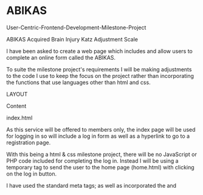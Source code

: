 # ABIKAS
User-Centric-Frontend-Development-Milestone-Project

ABIKAS
Acquired Brain Injury Katz Adjustment Scale

I have been asked to create a web page which includes and allow users to complete an online form called the ABIKAS.  

To suite the milestone project's requirements I will be making adjustments to the code I use to keep the focus on the project rather than incorporating the 
functions that use languages other than html and css.


LAYOUT


Content


index.html

As this service will be offered to members only, the index page will be used for logging in so will include a log in form as well as a hyperlink to go to a 
registration page.

With this being a html & css milestone project, there will be no JavaScript or PHP code included for completing the log in.  Instead I will be using a temporary 
<a> tag to send the user to the home page (home.html) with clicking on the log in button.

<head>

I have used the standard meta tags; as well as incorporated the <link> and <script> tags that I found when looking for a template with creating the log in form from 
https://bootsnipp.com/snippets/z8MPd.  I have also added a <link> to my style.css and the necessary jquery <script> meta tags for each page.

I have also included a cdn for hover.css enabling me to add hover effects to certain elements within the project.

I have not added a font setting as I am happy with the setting of the font as it is using the bootstrap 4 cdn.

<body>

I have used the .container-fluid class from the bootstrap cdn to utilize 100% width of the viewport across all device sizes.  With incorporating this into the 
<body> tag I can be confident that ALL of my page's width will "fit to size".

<header>

I have created a logo using a standard paint programme and used this as the heading for this page.

I have used a <h2> tag for the subheading, and not felt a need to change the font from that which is the standard.

I incorporated both the heading and subheading in one <div> tag element, separating my heading and subheading vertically; and the .text-center class from the 
bootstrap cdn to show these elements in the center of the page.

As you will see I have also used the .card-header class from the bootstrap cdn for the <header> tag as I wanted the background color to match the background colour 
of the log in form's header.

<section>
 
This is the form to log.  Using <div> elements from a template on http:// bootsnipp.com the form is separated into a username and password <input> element; with 
a <button> tag to log in and the option to register using an <a> tag.

I have centred and justified the form using the .justify-content-center the from bootstrap classes.

Inspired form the template from http:// bootsnipp.com; the <div> elements divide the .card-header from the .card-body.; and the .form-group and .form-control
classes to create a front end design for a future from.  As you will see the heading of the log in <label> & <input> tags that make up the form parts are titled
using a <h4> tag.  A <button> tag is used to log in (however this has been set as an <a> tag to send the user straight to the home.html page; and I have 
put a <label> tag in place with the type="checkbox" labelled 'Remember Me'.  This for the user to eventually have the ability to save their log in details when 
the site incorporates the necessary coding.  Next to the <button> tag I have included an <a> tag with a hyperlink for the user to go to the registration page.

<footer>

I've created a footer inspired from a gallery template from http:// bootsnip.com. I have added other companys 'logos as an <img>, this is to draw the user's 
attention to the companies associated to the website's service creator; and with adding the url of the companies' site as a href this allows the user to use the 
images as links to the companies' websites.  Above the links I have used a <h3> heading to notify the user that these images are associated with the service 
creator.  

I have used the same bootstrap classes to separate and cantered my images and text.  I have added a hover class for effect, and to show that the images are 
links.


register.html

With using associated companies' links within the <footer> and a clear header of which both identifies the site within the index.html page; I have used the 
same <header> and <footer> throughout the rest of my project to maintain access to the links and to avoid any confusion that the user may have with navigating 
the site.

<section>

This is the form to register. The user can navigate to this page from the log in page using the hyper link within the <a> tag stating: Register Here.

I have used the same method of incorporating the .justify-content-center the from bootstrap classes to center and justify the form.

I have tried to keep the same theme as the log in form for the registration form, again, using a template from http:// bootsnipp.com; the <div> elements 
divide the .card-header from the .card-body.; and the .form-group and .form-control classes to create a front end design for a future from. Again using the 
same method as in the log in form, however running the form's elements heading to the side of the <label> & <input> tags (as was on the template).  I did 
this to create a different experience for the user as to save any confusion and in slightly adjusting the layout to avoid repetitiveness and maintaining the
users attention.


home.html

This is a mock up of what will be the user's portal. 

<nav>

Using a bootstrap template from http:// bootsnipp.com; I have constructed a basic navbar and edited it to suit the site pages' layout. As you will see the 
navbar consists of a main heading (ABIKAS) which it's href is set to home.html and 2 sub tabs- one being a mock to redirect the user to the ABIKAS 'form' 
(which I will add at a later date) and one to take the user to a 'contact' page. <a> (href - contact.html).  I will add more sub tabs in the future to suit
the users' needs of which some will incorporate a dropdown function broaden their individual directories.  This navbar will be used throughout the users' 
'portal'.

I have also added hover classes for effect; showing the user that the tabs are applicable.

<section>

Here I have set 3 <div> elements to show the use of the rule of 3 within my project.  Each <div> has a heading <h3> with a paragraph <p> below each heading. 
As the headings show this page is intended to give an overview of the uses of the ABIKAS form.  I have used the Lorem Ipsum text in the <p> element.  This is 
so to not divulge any sensitive information at this time.  (This information will be added at a later date.) 


contact.html

<section>

This is where the ABIKAS users' contact options are. Here the user has the ABIKAS teams' contact information and a contact form of which will direct the 
users' issue or query using a drop box, allowing the user to input their details and a short message.  I used a template from http:// bootsnipp.com as this 
incorporates bootstrap classes and used the rule of 3 which I want to use within my project.  The template was set to bootstrap 3, however through trail and 
error I found that using the bootstrap 4 cdn better suited this page to the project.  Some classes may not be relative.  I have also incorporated the <link> 
for the jquery template within the <head> on this html.


assets/
------------
css/
style.css

/* INDEX */


/* REGISTER */


/* HOME */

I have used css to design the positioning of the <section> element and its child elements on the home.html page to make the page more attractive to the 
user.  This includes styling the headings and the positioning of the headings and paragraphs.


/* CONTACT */

I have used the css to give space between the contact form and the <footer>; as well as emphasizing some of the font on the contact.html page.

------------
images/
abikas.jpg
ntracslogo.jpg
trulogo.jpg

-------------
documents/
form.docx